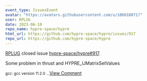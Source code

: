 ```yaml
---
event_type: IssuesEvent
avatar: "https://avatars.githubusercontent.com/u/106018071?"
user: RPLUG
date: 2023-06-10
repo_name: hypre-space/hypre
html_url: https://github.com/hypre-space/hypre/issues/917
repo_url: https://github.com/hypre-space/hypre
---
```


<a href='https://github.com/RPLUG' target='_blank'>RPLUG</a> closed issue <a href='https://github.com/hypre-space/hypre/issues/917' target='_blank'>hypre-space/hypre#917</a>.

<p>Some problem in thrust and HYPRE_IJMatrixSetValues</p><small>gcc: gcc version 11.2.0 ...</small><a href='https://github.com/hypre-space/hypre/issues/917' target='_blank'>View Comment</a>